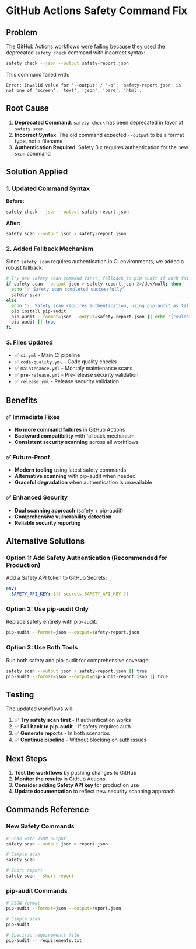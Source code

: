 # GitHub Actions Safety Command Fix

## Problem
The GitHub Actions workflows were failing because they used the deprecated `safety check` command with incorrect syntax:
```bash
safety check --json --output safety-report.json
```

This command failed with:
```
Error: Invalid value for '--output' / '-o': 'safety-report.json' is not one of 'screen', 'text', 'json', 'bare', 'html'.
```

## Root Cause
1. **Deprecated Command**: `safety check` has been deprecated in favor of `safety scan`
2. **Incorrect Syntax**: The old command expected `--output` to be a format type, not a filename
3. **Authentication Required**: Safety 3.x requires authentication for the new `scan` command

## Solution Applied

### 1. Updated Command Syntax
**Before:**
```bash
safety check --json --output safety-report.json
```

**After:**
```bash
safety scan --output json > safety-report.json
```

### 2. Added Fallback Mechanism
Since `safety scan` requires authentication in CI environments, we added a robust fallback:

```bash
# Try new safety scan command first, fallback to pip-audit if auth fails
if safety scan --output json > safety-report.json 2>/dev/null; then
  echo "✅ Safety scan completed successfully"
  safety scan
else
  echo "⚠️  Safety scan requires authentication, using pip-audit as fallback"
  pip install pip-audit
  pip-audit --format=json --output=safety-report.json || echo '{"vulnerabilities": [], "message": "pip-audit completed"}' > safety-report.json
  pip-audit || true
fi
```

### 3. Files Updated
- ✅ `ci.yml` - Main CI pipeline
- ✅ `code-quality.yml` - Code quality checks
- ✅ `maintenance.yml` - Monthly maintenance scans
- ✅ `pre-release.yml` - Pre-release security validation
- ✅ `release.yml` - Release security validation

## Benefits

### ✅ **Immediate Fixes**
- **No more command failures** in GitHub Actions
- **Backward compatibility** with fallback mechanism
- **Consistent security scanning** across all workflows

### ✅ **Future-Proof**
- **Modern tooling** using latest safety commands
- **Alternative scanning** with pip-audit when needed
- **Graceful degradation** when authentication is unavailable

### ✅ **Enhanced Security**
- **Dual scanning approach** (safety + pip-audit)
- **Comprehensive vulnerability detection**
- **Reliable security reporting**

## Alternative Solutions

### Option 1: Add Safety Authentication (Recommended for Production)
Add a Safety API token to GitHub Secrets:
```yaml
env:
  SAFETY_API_KEY: ${{ secrets.SAFETY_API_KEY }}
```

### Option 2: Use pip-audit Only
Replace safety entirely with pip-audit:
```bash
pip-audit --format=json --output=safety-report.json
```

### Option 3: Use Both Tools
Run both safety and pip-audit for comprehensive coverage:
```bash
safety scan --output json > safety-report.json || true
pip-audit --format=json --output=pip-audit-report.json || true
```

## Testing
The updated workflows will:
1. ✅ **Try safety scan first** - If authentication works
2. ✅ **Fall back to pip-audit** - If safety requires auth
3. ✅ **Generate reports** - In both scenarios
4. ✅ **Continue pipeline** - Without blocking on auth issues

## Next Steps
1. **Test the workflows** by pushing changes to GitHub
2. **Monitor the results** in GitHub Actions
3. **Consider adding Safety API key** for production use
4. **Update documentation** to reflect new security scanning approach

## Commands Reference

### New Safety Commands
```bash
# Scan with JSON output
safety scan --output json > report.json

# Simple scan
safety scan

# Short report
safety scan --short-report
```

### pip-audit Commands
```bash
# JSON format
pip-audit --format=json --output=report.json

# Simple scan
pip-audit

# Specific requirements file
pip-audit -r requirements.txt
```